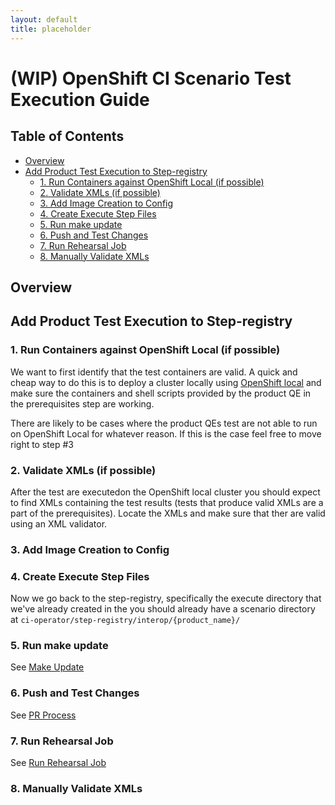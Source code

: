 ```yaml
---
layout: default
title: placeholder
---
```


# (WIP) OpenShift CI Scenario Test Execution Guide<!-- omit from toc -->

## Table of Contents<!-- omit from toc -->
- [Overview](#overview)
- [Add Product Test Execution to Step-registry](#add-product-test-execution-to-step-registry)
  - [1. Run Containers against OpenShift Local (if possible)](#1-run-containers-against-openshift-local-if-possible)
  - [2. Validate XMLs (if possible)](#2-validate-xmls-if-possible)
  - [3. Add Image Creation to Config](#3-add-image-creation-to-config)
  - [4. Create Execute Step Files](#4-create-execute-step-files)
  - [5. Run make update](#5-run-make-update)
  - [6. Push and Test Changes](#6-push-and-test-changes)
  - [7. Run Rehearsal Job](#7-run-rehearsal-job)
  - [8. Manually Validate XMLs](#8-manually-validate-xmls)

## Overview

## Add Product Test Execution to Step-registry
### 1. Run Containers against OpenShift Local (if possible)
We want to first identify that the test containers are valid. A quick and cheap way to do this is to deploy a cluster locally using [OpenShift local](https://developers.redhat.com/products/openshift-local/overview) and make sure the containers and shell scripts provided by the product QE in the prerequisites step are working.

There are likely to be cases where the product QEs test are not able to run on OpenShift Local for whatever reason. If this is the case feel free to move right to step #3

### 2. Validate XMLs (if possible)
After the test are executedon the OpenShift local cluster you should expect to find XMLs containing the test results (tests that produce valid XMLs are a part of the prerequisites). Locate the XMLs and make sure that ther are valid using an XML validator.

### 3. Add Image Creation to Config


### 4. Create Execute Step Files
Now we go back to the step-registry, specifically the execute directory that we've already created in the you should already have a scenario directory at
`ci-operator/step-registry/interop/{product_name}/`

### 5. Run make update
See [Make Update](DEVELOPERS_GUIDE.md#make-update)

### 6. Push and Test Changes
See [PR Process](DEVELOPERS_GUIDE.md#pr-process)

### 7. Run Rehearsal Job
See [Run Rehearsal Job](#run-rehearsal-job)

### 8. Manually Validate XMLs
